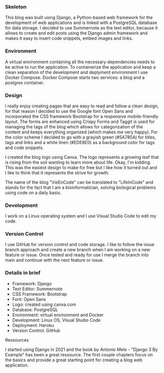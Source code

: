 ### Skeleton

This blog was built using Django, a Python-based web framework for the development of web applications and is linked with a PostgreSQL database for data storage. I decided to use Summernote as the text editor, because it allows to create and edit posts using the Django admin framework and makes it easy to insert code snippets, embed images and links.

### Environment

A virtual environment containing all the necessary dependencies needs to be active to run the application. To containerize the application and keep a clean separation of the development and deplyment environment I use Docker Compose. Docker Compose starts two services: a blog and a postgres container.

### Design

I really enjoy creating pages that are easy to read and follow a clean design, for that reason I decided to use the Google font Open Sans and incorporated the CSS framework Bootstrap for a responsive mobile-friendly layout. The forms are enhanced using Crispy Forms and Taggit is used for managing the tags of the blog which allows for categorization of the content and keeps everything organized (which makes me very happy). For the color scheme I decided to go with a grayish green (#5A785A) for titles, tags and links and a white linen (#EDE8E0) as a background color for tags and code snippets.

I created the blog logo using Canva. The logo represents a growing leaf that is rising from the soil wanting to learn more about life. Okay, I'm kidding. This was the easiest design to make for free but I like how it turned out and I like to think that it represents the strive for growth.

The name of the blog "VieEnCode" can be translated to "LifeInCode" and stands for the fact that I am a bioinformatician, solving biological problems using code on a daily basis.

### Development

I work on a Linux operating system and I use Visual Studio Code to edit my code.

### Version Control

I use GitHub for version control and code storage. I like to follow the issue branch approach and create a new branch when I am working on a new feature or issue. Once tested and ready for use I merge the branch into main and continue with the next feature or issue.

### Details in brief

- Framework: Django
- Text Editor: Summernote
- CSS Framework: Bootstrap
- Font: Open Sans
- Logo: created using canva.com
- Database: PostgreSQL
- Environment: virtual environment and Docker
- Development: Linux OS, Visual Studio Code
- Deployment: Heroku
- Version Control: GitHub

Ressources

I started using Django in 2021 and the book by Antonio Mele - "Django 3 By Example" has been a great ressource. The first couple chapters focus on the basics and provide a great starting point for creating a blog web application. 
